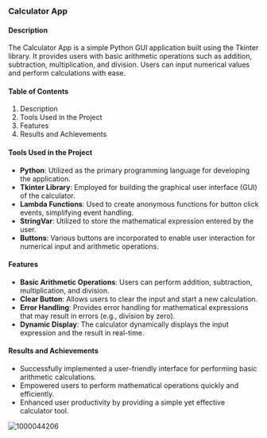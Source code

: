 ### Calculator App

#### Description

The Calculator App is a simple Python GUI application built using the Tkinter library. It provides users with basic arithmetic operations such as addition, subtraction, multiplication, and division. Users can input numerical values and perform calculations with ease.

#### Table of Contents

1. Description
2. Tools Used in the Project
3. Features
4. Results and Achievements

#### Tools Used in the Project

- **Python**: Utilized as the primary programming language for developing the application.
- **Tkinter Library**: Employed for building the graphical user interface (GUI) of the calculator.
- **Lambda Functions**: Used to create anonymous functions for button click events, simplifying event handling.
- **StringVar**: Utilized to store the mathematical expression entered by the user.
- **Buttons**: Various buttons are incorporated to enable user interaction for numerical input and arithmetic operations.

#### Features

- **Basic Arithmetic Operations**: Users can perform addition, subtraction, multiplication, and division.
- **Clear Button**: Allows users to clear the input and start a new calculation.
- **Error Handling**: Provides error handling for mathematical expressions that may result in errors (e.g., division by zero).
- **Dynamic Display**: The calculator dynamically displays the input expression and the result in real-time.

#### Results and Achievements

- Successfully implemented a user-friendly interface for performing basic arithmetic calculations.
- Empowered users to perform mathematical operations quickly and efficiently.
- Enhanced user productivity by providing a simple yet effective calculator tool.

  
![1000044206](https://github.com/bardack134/Simple-Calculator-with-Tkinter/assets/142977989/e7f44f51-85ad-44b6-9381-c2ff9c4596e2)
